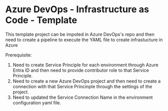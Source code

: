 # Azure DevOps - Infrastructure as Code - Template

This template project can be impoted in Azure DevOps's repo and then need to create a pipeline to execute the YAML file to create infrastucture in Azure 

Prerequisite:

1. Need to create Service Principle for each environment through Azure Entra ID and then need to provide contributor role to that Service Principle.
2. Need to create a new Azure DevOps project and then need to create a connection with that Service Princinple through the settings of the project.
3. Need to updated the Service Connection Name in the environment configuration yaml file.
